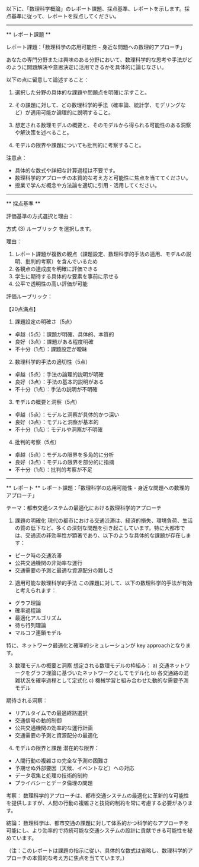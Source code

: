 以下に、「数理科学概論」のレポート課題、採点基準、レポートを示します。採点基準に従って、レポートを採点してください。

---------------------------------------
** レポート課題 **

レポート課題：「数理科学の応用可能性 - 身近な問題への数理的アプローチ」

あなたの専門分野または興味のある分野において、数理科学的な思考や手法がどのように問題解決や意思決定に活用できるかを具体的に論じなさい。

以下の点に留意して論述すること：

1. 選択した分野の具体的な課題や問題点を明確に示すこと。

2. その課題に対して、どの数理科学的手法（確率論、統計学、モデリングなど）が適用可能か論理的に説明すること。

3. 想定される数理モデルの概要と、そのモデルから得られる可能性のある洞察や解決策を述べること。

4. モデルの限界や課題についても批判的に考察すること。

注意点：
- 具体的な数式や詳細な計算過程は不要です。
- 数理科学的アプローチの本質的な考え方と可能性に焦点を当ててください。
- 授業で学んだ概念や方法論を適切に引用・活用してください。

---------------------------------------
** 採点基準 **

評価基準の方式選択と理由：

方式 (3) ルーブリック を選択します。

理由：
1. レポート課題が複数の観点（課題設定、数理科学的手法の適用、モデルの説明、批判的考察）を含んでいるため
2. 各観点の達成度を明確に評価できる
3. 学生に期待する具体的な要素を事前に示せる
4. 公平で透明性の高い評価が可能

評価ルーブリック：

【20点満点】

1. 課題設定の明確さ（5点）
- 卓越（5点）：課題が明確、具体的、本質的
- 良好（3点）：課題がある程度明確
- 不十分（1点）：課題設定が曖昧

2. 数理科学的手法の適切性（5点）
- 卓越（5点）：手法の論理的説明が明確
- 良好（3点）：手法の基本的説明がある
- 不十分（1点）：手法の説明が不明確

3. モデルの概要と洞察（5点）
- 卓越（5点）：モデルと洞察が具体的かつ深い
- 良好（3点）：モデルと洞察が基本的
- 不十分（1点）：モデルや洞察が不明確

4. 批判的考察（5点）
- 卓越（5点）：モデルの限界を多角的に分析
- 良好（3点）：モデルの限界を部分的に指摘
- 不十分（1点）：批判的考察が不足

---------------------------------------
** レポート **
レポート課題：「数理科学の応用可能性 - 身近な問題への数理的アプローチ」

テーマ：都市交通システムの最適化における数理科学的アプローチ

1. 課題の明確化
現代の都市における交通渋滞は、経済的損失、環境負荷、生活の質の低下など、多くの深刻な問題を引き起こしています。特に大都市では、交通流の非効率性が顕著であり、以下のような具体的な課題が存在します：
- ピーク時の交通渋滞
- 公共交通機関の非効率な運行
- 交通需要の予測と最適な資源配分の難しさ

2. 適用可能な数理科学的手法
この課題に対して、以下の数理科学的手法が有効と考えられます：
- グラフ理論
- 確率過程論
- 最適化アルゴリズム
- 待ち行列理論
- マルコフ連鎖モデル

特に、ネットワーク最適化と確率的シミュレーションが key approachとなります。

3. 数理モデルの概要と洞察
想定される数理モデルの枠組み：
a) 交通ネットワークをグラフ理論に基づいたネットワークとしてモデル化
b) 各交通路の混雑状況を確率過程として定式化
c) 機械学習と組み合わせた動的な需要予測モデル

期待される洞察：
- リアルタイムでの最適経路選択
- 交通信号の動的制御
- 公共交通機関の効率的な運行計画
- 交通需要の予測と資源配分の最適化

4. モデルの限界と課題
潜在的な限界：
- 人間行動の複雑さの完全な予測の困難さ
- 予期せぬ外部要因（天候、イベントなど）への対応
- データ収集と処理の技術的制約
- プライバシーとデータ倫理の問題

考察：
数理科学的アプローチは、都市交通システムの最適化に革新的な可能性を提供しますが、人間の行動の複雑さと技術的制約を常に考慮する必要があります。

結論：
数理科学は、都市交通の課題に対して体系的かつ科学的なアプローチを可能にし、より効率的で持続可能な交通システムの設計に貢献できる可能性を秘めています。

（注：このレポートは課題の指示に従い、具体的な数式は省略し、数理科学的アプローチの本質的な考え方に焦点を当てています。）


